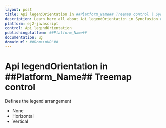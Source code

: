 ```yaml
---
layout: post
title: Api legendOrientation in ##Platform_Name## Treemap control | Syncfusion
description: Learn here all about Api legendOrientation in Syncfusion ##Platform_Name## Treemap control of Syncfusion Essential JS 2 and more.
platform: ej2-javascript
control: Api legendOrientation 
publishingplatform: ##Platform_Name##
documentation: ug
domainurl: ##DomainURL##
---
```


# Api legendOrientation in ##Platform_Name## Treemap control

Defines the legend arrangement
* None
* Horizontal
* Vertical